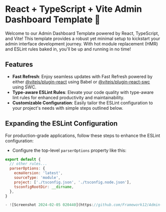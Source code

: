 # React + TypeScript + Vite Admin Dashboard Template 🚀

Welcome to our Admin Dashboard Template powered by React, TypeScript, and Vite! This template provides a robust yet minimal setup to kickstart your admin interface development journey. With hot module replacement (HMR) and ESLint rules baked in, you'll be up and running in no time!

## Features

- **Fast Refresh**: Enjoy seamless updates with Fast Refresh powered by either [@vitejs/plugin-react](https://github.com/vitejs/vite-plugin-react/blob/main/packages/plugin-react/README.md) using Babel or [@vitejs/plugin-react-swc](https://github.com/vitejs/vite-plugin-react-swc) using SWC.
- **Type-aware ESLint Rules**: Elevate your code quality with type-aware lint rules for enhanced productivity and maintainability.
- **Customizable Configuration**: Easily tailor the ESLint configuration to your project's needs with simple steps outlined below.

## Expanding the ESLint Configuration

For production-grade applications, follow these steps to enhance the ESLint configuration:

- Configure the top-level `parserOptions` property like this:

```js
export default {
  // other rules...
  parserOptions: {
    ecmaVersion: 'latest',
    sourceType: 'module',
    project: ['./tsconfig.json', './tsconfig.node.json'],
    tsconfigRootDir: __dirname,
  },
}

- ![Screenshot 2024-02-05 020440](https://github.com/Framework12/Admin-Dashboard/assets/74595185/15fb7cb4-71d1-437b-9923-75eb423c9ebf)
